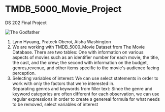 # TMDB_5000_Movie_Project
DS 202 Final Project

![The Godfather](https://m.media-amazon.com/images/M/MV5BM2MyNjYxNmUtYTAwNi00MTYxLWJmNWYtYzZlODY3ZTk3OTFlXkEyXkFqcGdeQXVyNzkwMjQ5NzM@._V1_SY1000_CR0,0,704,1000_AL_.jpg)

1. Lynn Hyuang, Prateek Oberoi, Aisha Washington  
2. We are working with TMDB_5000_Movie Dataset from The Movie Database.  There are two tables: One with information on various aspects of movies such as an identifier number for each movie, the title, the cast, and the crew; the second with information on the budget, genres,revenue, and other items specific to the movie's audience facing perception.  
3. Selecting variables of interest: We can use select statements in order to work with only the factors that we're interested in.    
   Separating genres and keywords from filler text: Since the genre and keyword categories are often different for each observation, we can use regular expressions in order to create a genereal formula for what needs to be removed, select variables of interest